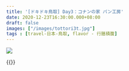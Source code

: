 ```yaml
---
title: '[ドキドキ鳥取] Day3：コナンの家 パン工房'
date: 2020-12-23T16:30:00.000+08:00
draft: false
images: ["/images/tottori3t.jpg"]
tags : [travel-日本-鳥取, flavor - 行膳積腹]
---
```




![](/images/tottori3t.jpg)

  
  
{{<tottori>}}  
